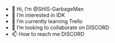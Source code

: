 - 👋 Hi, I’m @SHIS-GarbageMan
- 👀 I’m interested in IDK
- 🌱 I’m currently learning Trello
- 💞️ I’m looking to collaborate on DISCORD
- 📫 How to reach me DISCORD

